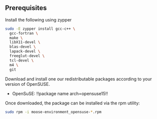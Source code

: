 ## Prerequisites

Install the following using zypper

```bash
sudo -E zypper install gcc-c++ \
  gcc-fortran \
  make \
  libX11-devel \
  blas-devel \
  lapack-devel \
  freeglut-devel \
  tcl-devel \
  m4 \
  git
```

Download and install one our redistributable packages according to your version of OpenSUSE.

- OpenSuSE: !!package name arch=opensuse15!!

Once downloaded, the package can be installed via the rpm utility:

```bash
sudo rpm -i moose-environment_opensuse-*.rpm
```

